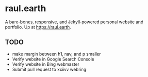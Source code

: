 # raul.earth
A bare-bones, responsive, and Jekyll-powered personal website and portfolio. Up at https://raul.earth.

## TODO

- make margin between h1, nav, and p smaller
- Verify website in Google Search Console
- Verify website in Bing webmaster
- Submit pull request to xxiivv webring

